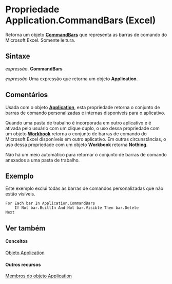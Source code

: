 
# Propriedade Application.CommandBars (Excel)

Retorna um objeto  **[CommandBars](http://msdn.microsoft.com/library/0e312e21-14ee-5055-d604-b66e61c53b47%28Office.15%29.aspx)** que representa as barras de comando do Microsoft Excel. Somente leitura.


## Sintaxe

 _expressão_. **CommandBars**

 _expressão_ Uma expressão que retorna um objeto **Application**.


## Comentários

Usada com o objeto  **[Application](19b73597-5cf9-4f56-8227-b5211f657f6f.md)**, esta propriedade retorna o conjunto de barras de comando personalizadas e internas disponíveis para o aplicativo.

Quando uma pasta de trabalho é incorporada em outro aplicativo e é ativada pelo usuário com um clique duplo, o uso dessa propriedade com um objeto  **[Workbook](8c00aa60-c974-eed3-0812-3c9625eb0d4c.md)** retorna o conjunto de barras de comando do Microsoft Excel disponíveis em outro aplicativo. Em outras circunstâncias, o uso dessa propriedade com um objeto **Workbook** retorna **Nothing**.

Não há um meio automático para retornar o conjunto de barras de comando anexados a uma pasta de trabalho.


## Exemplo

Este exemplo exclui todas as barras de comandos personalizadas que não estão visíveis.


```
For Each bar In Application.CommandBars 
    If Not bar.BuiltIn And Not bar.Visible Then bar.Delete 
Next
```


## Ver também


#### Conceitos


[Objeto Application](19b73597-5cf9-4f56-8227-b5211f657f6f.md)
#### Outros recursos


[Membros do objeto Application](4cb9ca42-8d07-cc9c-2d80-4eb9a5921e1e.md)